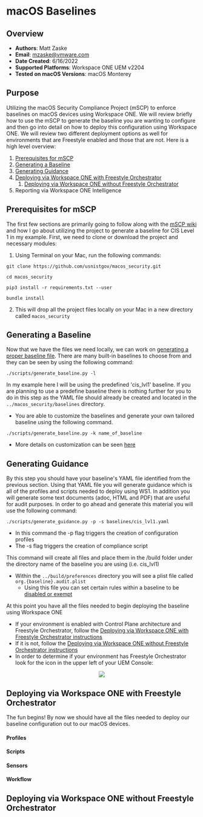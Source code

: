 # macOS Baselines

## Overview

- **Authors**: Matt Zaske
- **Email**: mzaske@vmware.com
- **Date Created**: 6/16/2022
- **Supported Platforms**: Workspace ONE UEM v2204
- **Tested on macOS Versions**: macOS Monterey

## Purpose

Utilizing the macOS Security Compliance Project (mSCP) to enforce baselines on macOS devices using Workspace ONE. We will review briefly how to use the mSCP to generate the baseline you are wanting to configure and then go into detail on how to deploy this configuration using Workspace ONE. We will review two different deployment options as well for environments that are Freestyle enabled and those that are not. Here is a high level overview:

1. [Prerequisites for mSCP](#prerequisites-for-mSCP)
2. [Generating a Baseline](#generating-a-baseline)
3. [Generating Guidance](#generating-guidance)
4. [Deploying via Workspace ONE with Freestyle Orchestrator](#deploying-via-workspace-one-with-freestyle-orchestrator)
    1. [Deploying via Workspace ONE without Freestyle Orchestrator](#deploying-via-workspace-one-without-freestyle-orchestrator)
6. Reporting via Workspace ONE Intelligence

## Prerequisites for mSCP

The first few sections are primarily going to follow along with the [mSCP wiki](https://github.com/usnistgov/macos_security/wiki) and how I go about utilizing the project to generate a baseline for CIS Level 1 in my example. First, we need to clone or download the project and necessary modules:
1) Using Terminal on your Mac, run the following commands:
```
git clone https://github.com/usnistgov/macos_security.git

cd macos_security

pip3 install -r requirements.txt --user

bundle install
```

2) This will drop all the project files locally on your Mac in a new directory called `macos_security`

## Generating a Baseline

Now that we have the files we need locally, we can work on [generating a proper baseline file](https://github.com/usnistgov/macos_security/wiki/Generate-a-Baseline). There are many built-in baselines to choose from and they can be seen by using the following command:
```
./scripts/generate_baseline.py -l
```
In my example here I will be using the predefined 'cis_lvl1' baseline. If you are planning to use a predefine baseline there is nothing further for you to do in this step as the YAML file should already be created and located in the `../macos_security/baselines` directory. 
  - You are able to customize the baselines and generate your own tailored baseline using the following command.
  ```
  ./scripts/generate_baseline.py -k name_of_baseline
  ```
  - More details on customization can be seen [here](https://github.com/usnistgov/macos_security/wiki/Customization)

## Generating Guidance

By this step you should have your baseline's YAML file identified from the previous section. Using that YAML file you will generate guidance which is all of the profiles and scripts needed to deploy using WS1. In addition you will generate some text documents (adoc, HTML and PDF) that are useful for audit purposes. In order to go ahead and generate this material you will use the following command:
```
./scripts/generate_guidance.py -p -s baselines/cis_lvl1.yaml
```
- In this command the -p flag triggers the creation of configuration profiles
- The -s flag triggers the creation of compliance script

This command will create all files and place them in the /build folder under the directory name of the baseline you are using (i.e. cis_lvl1)
- Within the `../build/preferences` directory you will see a plist file called `org.{baseline}.audit.plist`
  - Using this file you can set certain rules within a baseline to be [disabled or exempt](https://github.com/usnistgov/macos_security/wiki/Compliance-Script)

At this point you have all the files needed to begin deploying the baseline using Workspace ONE
- If your environment is enabled with Control Plane architecture and Freestyle Orchestrator, follow the [Deploying via Workspace ONE with Freestyle Orchestrator instructions](#deploying-via-workspace-one-with-freestyle-orchestrator)
- If it is not, follow the [Deploying via Workspace ONE without Freestyle Orchestrator instructions](#deploying-via-workspace-one-without-freestyle-orchestrator)
- In order to determine if your environment has Freestyle Orchestrator look for the icon in the upper left of your UEM Console:
<p align="center">
    <img src="https://user-images.githubusercontent.com/63124926/174119436-70f0cf2d-f00e-4269-8e74-acb286141a09.png">
</p>

## Deploying via Workspace ONE with Freestyle Orchestrator

The fun begins! By now we should have all the files needed to deploy our baseline configuration out to our macOS devices. 

#### Profiles
#### Scripts
#### Sensors
#### Workflow

## Deploying via Workspace ONE without Freestyle Orchestrator
